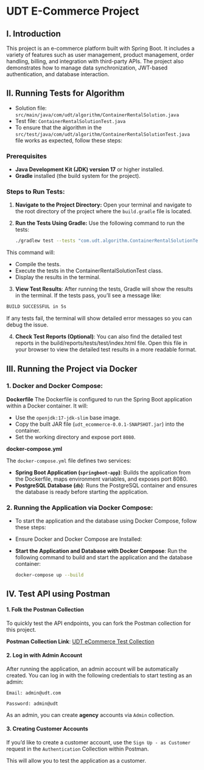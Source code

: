 # UDT E-Commerce Project

## I. Introduction

This project is an e-commerce platform built with Spring Boot. It includes a variety of features such as user management, product management, order handling, billing, and integration with third-party APIs. The project also demonstrates how to manage data synchronization, JWT-based authentication, and database interaction.

## II. Running Tests for Algorithm
- Solution file: `src/main/java/com/udt/algorithm/ContainerRentalSolution.java`
- Test file: `ContainerRentalSolutionTest.java`
- To ensure that the algorithm in the `src/test/java/com/udt/algorithm/ContainerRentalSolutionTest.java` file works as expected, follow these steps:

### **Prerequisites**
- **Java Development Kit (JDK) version 17** or higher installed.
- **Gradle** installed (the build system for the project).

### **Steps to Run Tests:**

1. **Navigate to the Project Directory:**
   Open your terminal and navigate to the root directory of the project where the `build.gradle` file is located.

2. **Run the Tests Using Gradle:**
   Use the following command to run the tests:
   
   ```bash
   ./gradlew test --tests "com.udt.algorithm.ContainerRentalSolutionTest"
This command will:

- Compile the tests.
- Execute the tests in the ContainerRentalSolutionTest class.
- Display the results in the terminal.
3. **View Test Results**: After running the tests, Gradle will show the results in the terminal. If the tests pass, you’ll see a message like:

 ```bash
BUILD SUCCESSFUL in 5s
```
If any tests fail, the terminal will show detailed error messages so you can debug the issue.

4. **Check Test Reports (Optional)**: You can also find the detailed test reports in the build/reports/tests/test/index.html file. Open this file in your browser to view the detailed test results in a more readable format.

## III. Running the Project via Docker
### 1. Docker and Docker Compose:
**Dockerfile**
  The Dockerfile is configured to run the Spring Boot application within a Docker container. It will:

  - Use the `openjdk:17-jdk-slim` base image.
  - Copy the built JAR file (`udt_ecommerce-0.0.1-SNAPSHOT.jar`) into the container.
  - Set the working directory and expose port `8080`.
  
**docker-compose.yml**
  
The `docker-compose.yml` file defines two services:
  
- **Spring Boot Application (`springboot-app`)**: Builds the application from the Dockerfile, maps environment variables, and exposes port 8080.
- **PostgreSQL Database (`db`)**: Runs the PostgreSQL container and ensures the database is ready before starting the application.

### 2. Running the Application via Docker Compose:
- To start the application and the database using Docker Compose, follow these steps:

- Ensure Docker and Docker Compose are Installed:

- **Start the Application and Database with Docker Compose**: Run the following command to build and start the application and the database container:
    ```bash
    docker-compose up --build
    ```
  
## IV. Test API using Postman

#### 1. Folk the Postman Collection

To quickly test the API endpoints, you can fork the Postman collection for this project.

**Postman Collection Link**: [UDT eCommerce Test Collection](https://www.postman.com/satellite-astronomer-77407967/workspace/udt-ecommerce-test)

#### 2. Log in with Admin Account
After running the application, an admin account will be automatically created. You can log in with the following credentials to start testing as an admin:

`Email: admin@udt.com`

`Password: admin@udt`

As an admin, you can create **agency** accounts via `Admin` collection.

#### 3. Creating Customer Accounts
If you’d like to create a customer account, use the `Sign Up - as Customer` request in the `Authentication` Collection within Postman. 

This will allow you to test the application as a customer.




